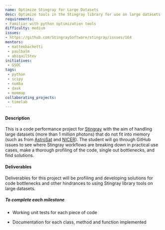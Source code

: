 ```yaml
---
name: Optimize Stingray for Large Datasets
desc: Optimize tools in the Stingray library for use on large datasets from new X-ray space missions.
requirements:
- Familiar with python optimization tools
difficulty: medium
issues:
- https://github.com/StingraySoftware/stingray/issues/164
mentors:
 - matteobachetti
 - paulbalm
 - abigailStev
initiatives:
 - GSOC
tags:
 - python
 - scipy
 - numba
 - dask
 - memmap
collaborating_projects:
 - timelab
---
```


#### Description

This is a code performance project for 
[Stingray](https://github.com/StingraySoftware/stingray) with the aim of 
handling large datasets (more than 1 million photons) that do not fit into 
memory (such as from [AstroSat](http://astrosat.iucaa.in/?q=node/12) and 
[NICER](https://heasarc.gsfc.nasa.gov/docs/nicer/)). The student will 
go through GitHub issues to see where Stingray workflows are breaking down in 
practical use cases, make a thorough profiling of the code, single out 
bottlenecks, and find solutions. 

#### Deliverables
Deliverables for this project will be profiling and developing solutions for 
code bottlenecks and other hindrances to using Stingray library tools on large 
datasets.

##### To complete each milestone

+ Working unit tests for each piece of code

+ Documentation for each class, method and function implemented